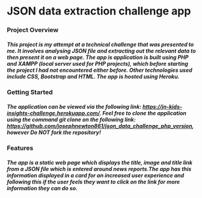 # JSON data extraction challenge app

### Project Overview
##### This project is my attempt at a technical challenge that was presented to me. It involves analysing JSON file and extracting out the relevant data to then present it on a web page. The app is application is built using PHP and XAMPP (local server used for PHP projects), which before starting the project I had not encountered either before. Other technologies used include CSS, Bootstrap and HTML. The app is hosted using Heroku. 

### Getting Started
##### The application can be viewed via the following link: https://jn-kids-insights-challenge.herokuapp.com/. Feel free to clone the application using the command git clone on the following link: https://github.com/josephnewton861/json_data_challenge_php_version, however Do NOT fork the repository!

### Features
##### The app is a static web page which displays the title, image and title link from a JSON file which is entered around news reports.The app has this information displayed in a card for an increased user experience and following this if the user feels they want to click on the link for more information they can do so. 
